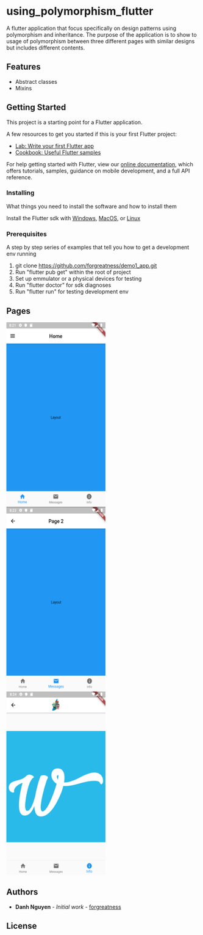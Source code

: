 # using_polymorphism_flutter

A flutter application that focus specifically on design patterns using polymorphism and inheritance. The purpose of the application is to show to usage of polymorphism between three different pages with similar designs but includes different contents. 

## Features
- Abstract classes
- Mixins

## Getting Started

This project is a starting point for a Flutter application.

A few resources to get you started if this is your first Flutter project:

- [Lab: Write your first Flutter app](https://flutter.dev/docs/get-started/codelab)
- [Cookbook: Useful Flutter samples](https://flutter.dev/docs/cookbook)

For help getting started with Flutter, view our
[online documentation](https://flutter.dev/docs), which offers tutorials,
samples, guidance on mobile development, and a full API reference.

### Installing

What things you need to install the software and how to install them

Install the Flutter sdk with [Windows](https://flutter.dev/docs/get-started/install/windows), [MacOS](https://flutter.dev/docs/get-started/install/macos), or [Linux](https://flutter.dev/docs/get-started/install/linux)

### Prerequisites

A step by step series of examples that tell you how to get a development env running

1. git clone https://github.com/forgreatness/demo1_app.git
2. Run "flutter pub get" within the root of project
3. Set up emmulator or a physical devices for testing
4. Run "flutter doctor" for sdk diagnoses
5. Run "flutter run" for testing development env

## Pages

<p float="left">
  <img title="Home Page" src="./pages_sample/home.png" width="260" height="480"  />
  <img title="Messages Page" src="./pages_sample/messages.png" width="260" height="480" /> 
  <img title="Info Page "src="./pages_sample/info.png" width="260" height="480"/>
</p>

## Authors

* **Danh Nguyen** - *Initial work* - [forgreatness](https://github.com/forgreatness)

## License
